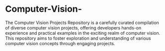 # Computer-Vision-
The Computer Vision Projects Repository is a carefully curated compilation of diverse computer vision projects, offering developers hands-on experience and practical examples in the exciting realm of computer vision. This repository aims to foster exploration and understanding of various computer vision concepts through engaging projects.
